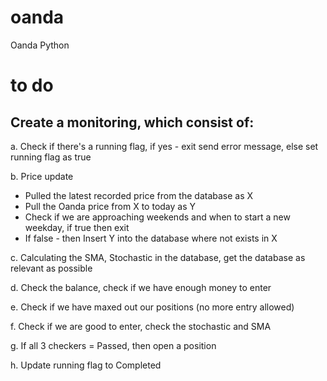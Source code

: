 # oanda
Oanda Python

# to do
## Create a monitoring, which consist of:
a. Check if there's a running flag, if yes - exit send error message, else set running flag as true

b. Price update
- Pulled the latest recorded price from the database as X
- Pull the Oanda price from X to today as Y
- Check if we are approaching weekends and when to start a new weekday, if true then exit
- If false - then Insert Y into the database where not exists in X

c. Calculating the SMA, Stochastic in the database, get the database as relevant as possible

d. Check the balance, check if we have enough money to enter

e. Check if we have maxed out our positions (no more entry allowed)

f. Check if we are good to enter, check the stochastic and SMA

g. If all 3 checkers = Passed, then open a position

h. Update running flag to Completed
